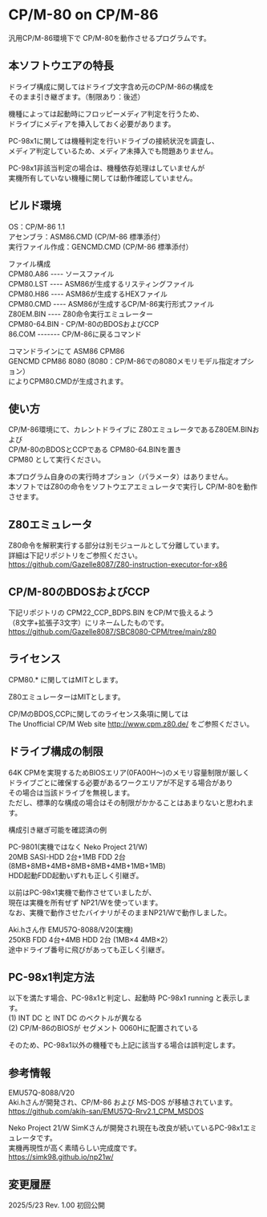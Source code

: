# CP/M-80 on CP/M-86

汎用CP/M-86環境下で CP/M-80を動作させるプログラムです。  

## 本ソフトウエアの特長

ドライブ構成に関してはドライブ文字含め元のCP/M-86の構成を  
そのまま引き継ぎます。（制限あり：後述）  

機種によっては起動時にフロッピーメディア判定を行うため、  
ドライブにメディアを挿入しておく必要があります。  

PC-98x1に関しては機種判定を行いドライブの接続状況を調査し、  
メディア判定しているため、メディア未挿入でも問題ありません。  

PC-98x1非該当判定の場合は、機種依存処理はしていませんが  
実機所有していない機種に関しては動作確認していません。  

## ビルド環境

OS：CP/M-86 1.1  
アセンブラ：ASM86.CMD (CP/M-86 標準添付）  
実行ファイル作成：GENCMD.CMD (CP/M-86 標準添付）

ファイル構成  
CPM80.A86 ---- ソースファイル  
CPM80.LST ---- ASM86が生成するリスティングファイル  
CPM80.H86 ---- ASM86が生成するHEXファイル  
CPM80.CMD ---- ASM86が生成するCP/M-86実行形式ファイル  
Z80EM.BIN ---- Z80命令実行エミュレーター  
CPM80-64.BIN - CP/M-80のBDOSおよびCCP  
86.COM ------- CP/M-86に戻るコマンド  

コマンドラインにて
ASM86  CPM86  
GENCMD CPM86 8080    (8080：CP/M-86での8080メモリモデル指定オプション）  
によりCPM80.CMDが生成されます。  

## 使い方

CP/M-86環境にて、カレントドライブに Z80エミュレータであるZ80EM.BINおよび  
CP/M-80のBDOSとCCPである CPM80-64.BINを置き  
CPM80 として実行ください。  

本プログラム自身のの実行時オプション（パラメータ）はありません。  
本ソフトではZ80の命令をソフトウエアエミュレータで実行し CP/M-80を動作させます。  

## Z80エミュレータ

Z80命令を解釈実行する部分は別モジュールとして分離しています。  
詳細は下記リポジトリをご参照ください。  
https://github.com/Gazelle8087/Z80-instruction-executor-for-x86

## CP/M-80のBDOSおよびCCP

下記リポジトリの CPM22_CCP_BDPS.BIN をCP/Mで扱えるよう  
（8文字+拡張子3文字）にリネームしたものです。  
https://github.com/Gazelle8087/SBC8080-CPM/tree/main/z80

## ライセンス

CPM80.* に関してはMITとします。  

Z80エミュレーターはMITとします。  

CP/MのBDOS,CCPに関してのライセンス条項に関しては  
The Unofficial CP/M Web site http://www.cpm.z80.de/ をご参照ください。

## ドライブ構成の制限

64K CPMを実現するためBIOSエリア(0FA00H～)のメモリ容量制限が厳しく  
ドライブごとに確保する必要があるワークエリアが不足する場合があり  
その場合は当該ドライブを無視します。  
ただし、標準的な構成の場合はその制限がかかることはあまりないと思われます。

構成引き継ぎ可能を確認済の例  

PC-9801(実機ではなく Neko Project 21/W)  
20MB SASI-HDD 2台+1MB FDD 2台(8MB+8MB+4MB+8MB+8MB+4MB+1MB+1MB)  
HDD起動FDD起動いずれも正しく引継ぎ。  

以前はPC-98x1実機で動作させていましたが、  
現在は実機を所有ぜず NP21/Wを使っています。  
なお、実機で動作させたバイナリがそのままNP21/Wで動作しました。  

Aki.hさん作 EMU57Q-8088/V20(実機)  
250KB FDD 4台+4MB HDD 2台 (1MB×4 4MB×2）  
途中ドライブ番号に飛びがあっても正しく引継ぎ。  

## PC-98x1判定方法

以下を満たす場合、PC-98x1と判定し、起動時 PC-98x1 running と表示します。  
(1) INT DC と INT DC のベクトルが異なる  
(2) CP/M-86のBIOSが セグメント 0060Hに配置されている  

そのため、PC-98x1以外の機種でも上記に該当する場合は誤判定します。

## 参考情報

EMU57Q-8088/V20  
Aki.hさんが開発され、CP/M-86 および MS-DOS が移植されています。  
https://github.com/akih-san/EMU57Q-Rrv2.1_CPM_MSDOS

Neko Project 21/W
SimKさんが開発され現在も改良が続いているPC-98x1エミュレータです。  
実機再現性が高く素晴らしい完成度です。  
https://simk98.github.io/np21w/

## 変更履歴
2025/5/23 Rev. 1.00	初回公開


